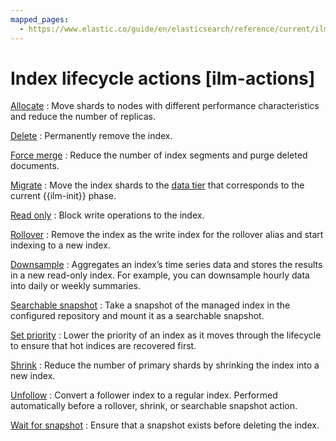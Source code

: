 ```yaml
---
mapped_pages:
  - https://www.elastic.co/guide/en/elasticsearch/reference/current/ilm-actions.html
---
```


# Index lifecycle actions [ilm-actions]

[Allocate](/reference/elasticsearch/index-lifecycle-actions/ilm-allocate.md)
:   Move shards to nodes with different performance characteristics and reduce the number of replicas.

[Delete](/reference/elasticsearch/index-lifecycle-actions/ilm-delete.md)
:   Permanently remove the index.

[Force merge](/reference/elasticsearch/index-lifecycle-actions/ilm-forcemerge.md)
:   Reduce the number of index segments and purge deleted documents.

[Migrate](/reference/elasticsearch/index-lifecycle-actions/ilm-migrate.md)
:   Move the index shards to the [data tier](docs-content://manage-data/lifecycle/data-tiers.md) that corresponds to the current {{ilm-init}} phase.

[Read only](/reference/elasticsearch/index-lifecycle-actions/ilm-readonly.md)
:   Block write operations to the index.

[Rollover](/reference/elasticsearch/index-lifecycle-actions/ilm-rollover.md)
:   Remove the index as the write index for the rollover alias and start indexing to a new index.

[Downsample](/reference/elasticsearch/index-lifecycle-actions/ilm-downsample.md)
:   Aggregates an index’s time series data and stores the results in a new read-only index. For example, you can downsample hourly data into daily or weekly summaries.

[Searchable snapshot](/reference/elasticsearch/index-lifecycle-actions/ilm-searchable-snapshot.md)
:   Take a snapshot of the managed index in the configured repository and mount it as a searchable snapshot.

[Set priority](/reference/elasticsearch/index-lifecycle-actions/ilm-set-priority.md)
:   Lower the priority of an index as it moves through the lifecycle to ensure that hot indices are recovered first.

[Shrink](/reference/elasticsearch/index-lifecycle-actions/ilm-shrink.md)
:   Reduce the number of primary shards by shrinking the index into a new index.

[Unfollow](/reference/elasticsearch/index-lifecycle-actions/ilm-unfollow.md)
:   Convert a follower index to a regular index. Performed automatically before a rollover, shrink, or searchable snapshot action.

[Wait for snapshot](/reference/elasticsearch/index-lifecycle-actions/ilm-wait-for-snapshot.md)
:   Ensure that a snapshot exists before deleting the index.













